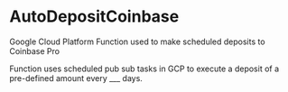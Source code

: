 # AutoDepositCoinbase

Google Cloud Platform Function used to make scheduled deposits to Coinbase Pro

Function uses scheduled pub sub tasks in GCP to execute a deposit of a pre-defined amount every ___ days.
